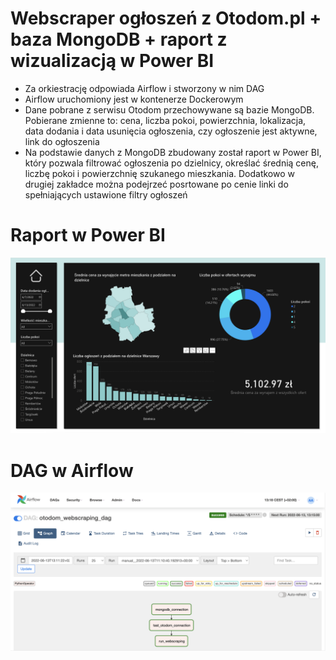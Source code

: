 # Webscraper ogłoszeń z Otodom.pl + baza MongoDB + raport z wizualizacją w Power BI

- Za orkiestrację odpowiada Airflow i stworzony w nim DAG
- Airflow uruchomiony jest w kontenerze Dockerowym
- Dane pobrane z serwisu Otodom przechowywane są bazie MongoDB. Pobierane zmienne to: cena, liczba pokoi, powierzchnia, lokalizacja, data dodania i data usunięcia ogłoszenia, czy ogłoszenie jest aktywne, link do ogłoszenia
- Na podstawie danych z MongoDB zbudowany został raport w Power BI, który pozwala filtrować ogłoszenia po dzielnicy, określać średnią cenę, liczbę pokoi i powierzchnię szukanego mieszkania. Dodatkowo w drugiej zakładce można podejrzeć posrtowane po cenie linki do spełniających ustawione filtry ogłoszeń

# Raport w Power BI

![Power BI](/img/powerbi.png)

# DAG w Airflow

![Airflow](/img/airflow.png)
